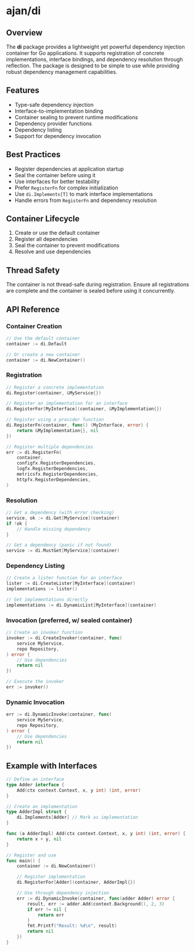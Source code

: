 # ajan/di

## Overview

The **di** package provides a lightweight yet powerful dependency injection
container for Go applications. It supports registration of concrete
implementations, interface bindings, and dependency resolution through
reflection. The package is designed to be simple to use while providing robust
dependency management capabilities.

## Features

- Type-safe dependency injection
- Interface-to-implementation binding
- Container sealing to prevent runtime modifications
- Dependency provider functions
- Dependency listing
- Support for dependency invocation

## Best Practices

- Register dependencies at application startup
- Seal the container before using it
- Use interfaces for better testability
- Prefer `RegisterFn` for complex initialization
- Use `di.Implements[T]` to mark interface implementations
- Handle errors from `RegisterFn` and dependency resolution

## Container Lifecycle

1. Create or use the default container
2. Register all dependencies
3. Seal the container to prevent modifications
4. Resolve and use dependencies

## Thread Safety

The container is not thread-safe during registration. Ensure all registrations
are complete and the container is sealed before using it concurrently.

## API Reference

### Container Creation

```go
// Use the default container
container := di.Default

// Or create a new container
container := di.NewContainer()
```

### Registration

```go
// Register a concrete implementation
di.Register(container, &MyService{})

// Register an implementation for an interface
di.RegisterFor[MyInterface](container, &MyImplementation{})

// Register using a provider function
di.RegisterFn(container, func() (MyInterface, error) {
    return &MyImplementation{}, nil
})

// Register multiple dependencies
err := di.RegisterFn(
    container,
    configfx.RegisterDependencies,
    logfx.RegisterDependencies,
    metricsfx.RegisterDependencies,
    httpfx.RegisterDependencies,
)
```

### Resolution

```go
// Get a dependency (with error checking)
service, ok := di.Get[MyService](container)
if !ok {
    // Handle missing dependency
}

// Get a dependency (panic if not found)
service := di.MustGet[MyService](container)
```

### Dependency Listing

```go
// Create a lister function for an interface
lister := di.CreateLister[MyInterface](container)
implementations := lister()

// Get implementations directly
implementations := di.DynamicList[MyInterface](container)
```

### Invocation (preferred, w/ sealed container)

```go
// Create an invoker function
invoker := di.CreateInvoker(container, func(
    service MyService,
    repo Repository,
) error {
    // Use dependencies
    return nil
})

// Execute the invoker
err := invoker()
```

### Dynamic Invocation

```go
err := di.DynamicInvoke(container, func(
    service MyService,
    repo Repository,
) error {
    // Use dependencies
    return nil
})
```

## Example with Interfaces

```go
// Define an interface
type Adder interface {
    Add(ctx context.Context, x, y int) (int, error)
}

// Create an implementation
type AdderImpl struct {
    di.Implements[Adder] // Mark as implementation
}

func (a AdderImpl) Add(ctx context.Context, x, y int) (int, error) {
    return x + y, nil
}

// Register and use
func main() {
    container := di.NewContainer()

    // Register implementation
    di.RegisterFor[Adder](container, AdderImpl{})

    // Use through dependency injection
    err := di.DynamicInvoke(container, func(adder Adder) error {
        result, err := adder.Add(context.Background(), 2, 3)
        if err != nil {
            return err
        }
        fmt.Printf("Result: %d\n", result)
        return nil
    })
}
```
